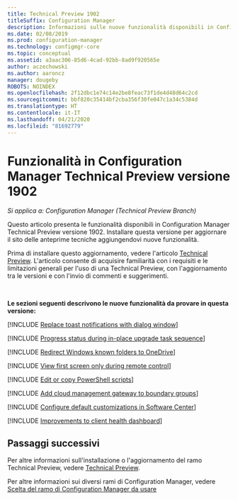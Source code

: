 ```yaml
---
title: Technical Preview 1902
titleSuffix: Configuration Manager
description: Informazioni sulle nuove funzionalità disponibili in Configuration Manager Technical Preview versione 1902.
ms.date: 02/08/2019
ms.prod: configuration-manager
ms.technology: configmgr-core
ms.topic: conceptual
ms.assetid: a3aac306-85d6-4cad-92bb-8ad9f920565e
author: aczechowski
ms.author: aaroncz
manager: dougeby
ROBOTS: NOINDEX
ms.openlocfilehash: 2f12dbc1e74c14e2be8feac73f1de4d48d64c2cd
ms.sourcegitcommit: bbf820c35414bf2cba356f30fe047c1a34c5384d
ms.translationtype: HT
ms.contentlocale: it-IT
ms.lasthandoff: 04/21/2020
ms.locfileid: "81692779"
---
```

# <a name="features-in-configuration-manager-technical-preview-version-1902"></a>Funzionalità in Configuration Manager Technical Preview versione 1902

*Si applica a: Configuration Manager (Technical Preview Branch)*

Questo articolo presenta le funzionalità disponibili in Configuration Manager Technical Preview versione 1902. Installare questa versione per aggiornare il sito delle anteprime tecniche aggiungendovi nuove funzionalità. 

Prima di installare questo aggiornamento, vedere l'articolo [Technical Preview](../technical-preview.md). L'articolo consente di acquisire familiarità con i requisiti e le limitazioni generali per l'uso di una Technical Preview, con l'aggiornamento tra le versioni e con l'invio di commenti e suggerimenti.     


<!--  Known Issues Template
## Known issues 

[!INCLUDE [known issue title](includes/known-issue-bugid.md)]

-->



<br>

**Le sezioni seguenti descrivono le nuove funzionalità da provare in questa versione:**  

[!INCLUDE [Replace toast notifications with dialog window](includes/1902/3555947.md)]

[!INCLUDE [Progress status during in-place upgrade task sequence](includes/1902/3747129.md)]

[!INCLUDE [Redirect Windows known folders to OneDrive](includes/1902/3556021.md)]

[!INCLUDE [View first screen only during remote control](includes/1902/3231732.md)]

[!INCLUDE [Edit or copy PowerShell scripts](includes/1902/3705507.md)]

[!INCLUDE [Add cloud management gateway to boundary groups](includes/1902/3640932.md)]

[!INCLUDE [Configure default customizations in Software Center](includes/1902/3612112.md)]

[!INCLUDE [Improvements to client health dashboard](includes/1902/3599209.md)]



## <a name="next-steps"></a>Passaggi successivi

Per altre informazioni sull'installazione o l'aggiornamento del ramo Technical Preview, vedere [Technical Preview](../technical-preview.md).    

Per altre informazioni sui diversi rami di Configuration Manager, vedere [Scelta del ramo di Configuration Manager da usare](../../understand/which-branch-should-i-use.md)
